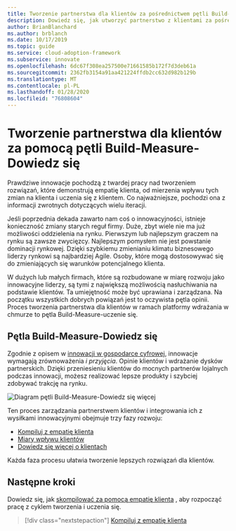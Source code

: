 ```yaml
---
title: Tworzenie partnerstwa dla klientów za pośrednictwem pętli Build-Measure-Dowiedz się
description: Dowiedz się, jak utworzyć partnerstwo z klientami za pośrednictwem pętli Build-Measure-Dowiedz się.
author: BrianBlanchard
ms.author: brblanch
ms.date: 10/17/2019
ms.topic: guide
ms.service: cloud-adoption-framework
ms.subservice: innovate
ms.openlocfilehash: 6dc67f308ea257500e71661585b172f7d3deb61a
ms.sourcegitcommit: 2362fb3154a91aa421224ffdb2cc632d982b129b
ms.translationtype: MT
ms.contentlocale: pl-PL
ms.lasthandoff: 01/28/2020
ms.locfileid: "76808604"
---
```

# <a name="create-customer-partnerships-through-the-build-measure-learn-feedback-loop"></a>Tworzenie partnerstwa dla klientów za pomocą pętli Build-Measure-Dowiedz się

Prawdziwe innowacje pochodzą z twardej pracy nad tworzeniem rozwiązań, które demonstrują empatię klienta, od mierzenia wpływu tych zmian na klienta i uczenia się z klientem. Co najważniejsze, pochodzi ona z informacji zwrotnych dotyczących wielu iteracji.

Jeśli poprzednia dekada zawarto nam coś o innowacyjności, istnieje konieczność zmiany starych reguł firmy. Duże, zbyt wiele nie ma już możliwości oddzielenia na rynku. Pierwszym lub najlepszym graczem na rynku są zawsze zwycięzcy. Najlepszym pomysłem nie jest powstanie dominacji rynkowej. Dzięki szybkiemu zmienianiu klimatu biznesowego liderzy rynkowi są najbardziej Agile. Osoby, które mogą dostosowywać się do zmieniających się warunków potencjalnego klienta.

W dużych lub małych firmach, które są rozbudowane w miarę rozwoju jako innowacyjne liderzy, są tymi z największą możliwością nasłuchiwania na podstawie klientów. Ta umiejętność może być uprawiana i zarządzana. Na początku wszystkich dobrych powiązań jest to oczywista pętla opinii. Proces tworzenia partnerstwa dla klientów w ramach platformy wdrażania w chmurze to pętla Build-Measure-uczenie się.

## <a name="the-build-measure-learn-feedback-loop"></a>Pętla Build-Measure-Dowiedz się

Zgodnie z opisem w [innowacji w gospodarce cyfrowej](./index.md), innowacje wymagają zrównoważenia *i* *przyjęcia*. Opinie klientów i wdrażanie dysków partnerskich. Dzięki przeniesieniu klientów do mocnych partnerów lojalnych podczas innowacji, możesz realizować lepsze produkty i szybciej zdobywać trakcję na rynku.

![Diagram pętli Build-Measure-Dowiedz się więcej](../../_images/innovate/bml-feedback-loop.png)

Ten proces zarządzania partnerstwem klientów i integrowania ich z wysiłkami innowacyjnymi obejmuje trzy fazy rozwoju:

- [Kompiluj z empatię klienta](./build.md)
- [Miary wpływu klientów](./measure.md)
- [Dowiedz się więcej o klientach](./learn.md)

Każda faza procesu ułatwia tworzenie lepszych rozwiązań dla klientów.

## <a name="next-steps"></a>Następne kroki

Dowiedz się, jak [skompilować za pomocą empatię klienta](./build.md) , aby rozpocząć pracę z cyklem tworzenia i uczenia się.

> [!div class="nextstepaction"]
> [Kompiluj z empatię klienta](./build.md)
